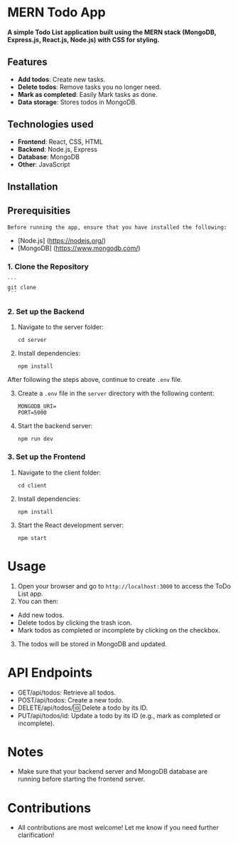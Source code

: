 # MERN Todo App

**A simple Todo List application built using 
 the MERN stack (MongoDB, Express.js, React.js, Node.js) with CSS for styling.**

   ## Features
   - **Add todos**: Create new tasks.
   - **Delete todos**: Remove tasks you no longer need.
   - **Mark as completed**: Easily Mark tasks as done.
   - **Data storage**: Stores todos in MongoDB.

  ## Technologies used
  - **Frontend**: React, CSS, HTML
  - **Backend**: Node.js, Express
  - **Database**: MongoDB
  - **Other**: JavaScript


 ## Installation

 ## Prerequisities 
 
    Before running the app, ensure that you have installed the following:
    
  - [Node.js] (https://nodejs.org/)
  - [MongoDB] (https://www.mongodb.com/)


### 1. Clone the Repository
    ```
    git clone 
    ```
    
### 2. Set up the Backend
1) Navigate to the server folder:
   ```
   cd server
   ```

2) Install dependencies:
   ```
   npm install
   ```

 After following the steps above, continue to create `.env` file.

3) Create a `.env` file in the `server` directory with the following content: 
   ```
   MONGODB_URI=
   PORT=5000
   ```

4) Start the backend server:
   ```
   npm run dev
   ```

### 3. Set up the Frontend 
1) Navigate to the client folder:
   ```
   cd client
   ```
   
2) Install dependencies:
   ```
   npm install
   ```
    
3) Start the React development server:
   ```
   npm start 
   ```

# Usage 
 1. Open your browser and go to `http://localhost:3000` to access the ToDo List app.
 2. You can then:
   -  Add new todos.
   -  Delete todos by clicking the trash icon.
   -  Mark todos as completed or incomplete by clicking on the checkbox.
 3. The todos will be stored in MongoDB and updated.

# API Endpoints 
  - GET/api/todos: Retrieve all todos.
  - POST/api/todos: Create a new todo.
  - DELETE/api/todos/:id: Delete a todo by its ID.
  - PUT/api/todos/id: Update a todo by its ID (e.g., mark as completed or incomplete).

# Notes 
  - Make sure that your backend server and MongoDB database are running before starting the frontend server.

# Contributions
  - All contributions are most welcome! Let me know if you need further clarification!
  









